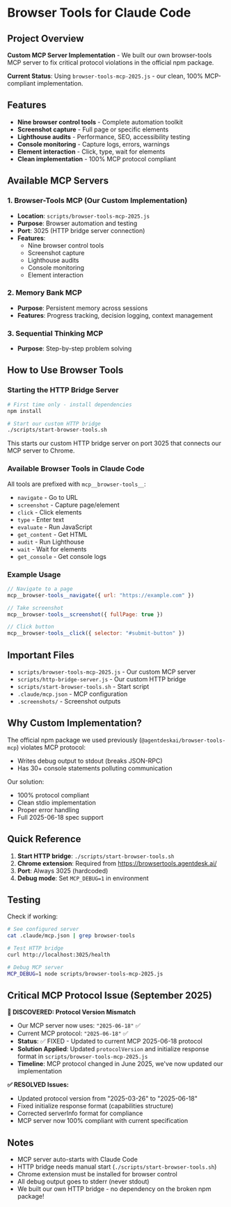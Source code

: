 # Browser Tools for Claude Code

## Project Overview

**Custom MCP Server Implementation** - We built our own browser-tools MCP server to fix critical protocol violations in the official npm package.

**Current Status**: Using `browser-tools-mcp-2025.js` - our clean, 100% MCP-compliant implementation.

## Features

- **Nine browser control tools** - Complete automation toolkit
- **Screenshot capture** - Full page or specific elements
- **Lighthouse audits** - Performance, SEO, accessibility testing
- **Console monitoring** - Capture logs, errors, warnings
- **Element interaction** - Click, type, wait for elements
- **Clean implementation** - 100% MCP protocol compliant

## Available MCP Servers

### 1. Browser-Tools MCP (Our Custom Implementation)
- **Location**: `scripts/browser-tools-mcp-2025.js`
- **Purpose**: Browser automation and testing
- **Port**: 3025 (HTTP bridge server connection)
- **Features**:
  - Nine browser control tools
  - Screenshot capture
  - Lighthouse audits
  - Console monitoring
  - Element interaction

### 2. Memory Bank MCP
- **Purpose**: Persistent memory across sessions
- **Features**: Progress tracking, decision logging, context management

### 3. Sequential Thinking MCP
- **Purpose**: Step-by-step problem solving

## How to Use Browser Tools

### Starting the HTTP Bridge Server

```bash
# First time only - install dependencies
npm install

# Start our custom HTTP bridge
./scripts/start-browser-tools.sh
```

This starts our custom HTTP bridge server on port 3025 that connects our MCP server to Chrome.

### Available Browser Tools in Claude Code

All tools are prefixed with `mcp__browser-tools__`:

- `navigate` - Go to URL
- `screenshot` - Capture page/element
- `click` - Click elements
- `type` - Enter text
- `evaluate` - Run JavaScript
- `get_content` - Get HTML
- `audit` - Run Lighthouse
- `wait` - Wait for elements
- `get_console` - Get console logs

### Example Usage

```javascript
// Navigate to a page
mcp__browser-tools__navigate({ url: "https://example.com" })

// Take screenshot
mcp__browser-tools__screenshot({ fullPage: true })

// Click button
mcp__browser-tools__click({ selector: "#submit-button" })
```

## Important Files

- `scripts/browser-tools-mcp-2025.js` - Our custom MCP server
- `scripts/http-bridge-server.js` - Our custom HTTP bridge
- `scripts/start-browser-tools.sh` - Start script
- `.claude/mcp.json` - MCP configuration
- `.screenshots/` - Screenshot outputs

## Why Custom Implementation?

The official npm package we used previously (`@agentdeskai/browser-tools-mcp`) violates MCP protocol:
- Writes debug output to stdout (breaks JSON-RPC)
- Has 30+ console statements polluting communication

Our solution:
- 100% protocol compliant
- Clean stdio implementation
- Proper error handling
- Full 2025-06-18 spec support

## Quick Reference

1. **Start HTTP bridge**: `./scripts/start-browser-tools.sh`
2. **Chrome extension**: Required from https://browsertools.agentdesk.ai/
3. **Port**: Always 3025 (hardcoded)
4. **Debug mode**: Set `MCP_DEBUG=1` in environment

## Testing

Check if working:
```bash
# See configured server
cat .claude/mcp.json | grep browser-tools

# Test HTTP bridge
curl http://localhost:3025/health

# Debug MCP server
MCP_DEBUG=1 node scripts/browser-tools-mcp-2025.js
```

## Critical MCP Protocol Issue (September 2025)

**🚨 DISCOVERED: Protocol Version Mismatch**
- Our MCP server now uses: `"2025-06-18"` ✅
- Current MCP protocol: `"2025-06-18"` ✅
- **Status**: ✅ FIXED - Updated to current MCP 2025-06-18 protocol
- **Solution Applied**: Updated `protocolVersion` and initialize response format in `scripts/browser-tools-mcp-2025.js`
- **Timeline**: MCP protocol changed in June 2025, we've now updated our implementation

**✅ RESOLVED Issues:**
- Updated protocol version from "2025-03-26" to "2025-06-18"
- Fixed initialize response format (capabilities structure)
- Corrected serverInfo format for compliance
- MCP server now 100% compliant with current specification

## Notes

- MCP server auto-starts with Claude Code
- HTTP bridge needs manual start (`./scripts/start-browser-tools.sh`)
- Chrome extension must be installed for browser control
- All debug output goes to stderr (never stdout)
- We built our own HTTP bridge - no dependency on the broken npm package!
